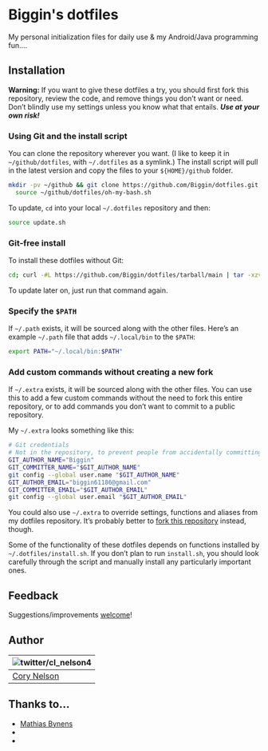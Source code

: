 # Biggin's dotfiles
My personal initialization files for daily use &amp; my Android/Java programming fun....

## Installation

**Warning:** If you want to give these dotfiles a try, you should first fork this repository, review the code, and remove things you don’t want or need. Don’t blindly use my settings unless you know what that entails.
                                          ***Use at your own risk!***

### Using Git and the install script

You can clone the repository wherever you want. (I like to keep it in `~/github/dotfiles`, with `~/.dotfiles` as a symlink.) The install script will pull in the latest version and copy the files to your `${HOME}/github` folder.

```bash
mkdir -pv ~/github && git clone https://github.com/Biggin/dotfiles.git ~/github/dotfiles && \
  source ~/github/dotfiles/oh-my-bash.sh
```
To update, `cd` into your local `~/.dotfiles` repository and then:

```bash
source update.sh
```

### Git-free install

To install these dotfiles without Git:

```bash
cd; curl -#L https://github.com/Biggin/dotfiles/tarball/main | tar -xzv --strip-components 1 --exclude={README.md,LICENSE.md,.gitignore}
```

To update later on, just run that command again.

### Specify the `$PATH`

If `~/.path` exists, it will be sourced along with the other files.
Here’s an example `~/.path` file that adds `~/.local/bin` to the `$PATH`:

```bash
export PATH="~/.local/bin:$PATH"
```

### Add custom commands without creating a new fork

If `~/.extra` exists, it will be sourced along with the other files. You can use this to add a few custom commands without the need to fork this entire repository, or to add commands you don’t want to commit to a public repository.

My `~/.extra` looks something like this:

```bash
# Git credentials
# Not in the repository, to prevent people from accidentally committing under my name
GIT_AUTHOR_NAME="Biggin"
GIT_COMMITTER_NAME="$GIT_AUTHOR_NAME"
git config --global user.name "$GIT_AUTHOR_NAME"
GIT_AUTHOR_EMAIL="biggin61186@gmail.com"
GIT_COMMITTER_EMAIL="$GIT_AUTHOR_EMAIL"
git config --global user.email "$GIT_AUTHOR_EMAIL"
```

You could also use `~/.extra` to override settings, functions and aliases from my dotfiles repository. It’s probably better to [fork this repository](https://github.com/Biggin/dotfiles/fork) instead, though.

Some of the functionality of these dotfiles depends on functions installed by `~/.dotfiles/install.sh`. If you don’t plan to run `install.sh`, you should look carefully through the script and manually install any particularly important ones.

## Feedback

Suggestions/improvements
[welcome](https://github.com/Biggin/dotfiles/issues)!

## Author

| ![twitter/cl_nelson4](http://twitter.com/cl_nelson4 "Follow @cl_nelson4 on Twitter") |
|---|
| [Cory Nelson](https://corynelson.me/)|

## Thanks to…

* [Mathias Bynens](https://github.com/mathiasbynens/dotfiles)
*
*
